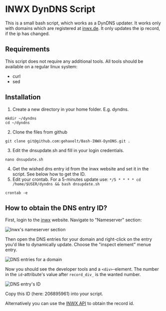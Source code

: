 INWX DynDNS Script
=================

This is a small bash script, which works as a DynDNS updater. It works only with domains which are registered at [inwx.de](https://inwx.de). It only updates the ip record, if the ip has changed.

## Requirements

This script does not require any additional tools. All tools should be available on a regular linux system:

- curl
- sed


## Installation

1. Create a new directory in your home folder. E.g. dyndns.

```
mkdir ~/dyndns
cd ~/dyndns
```

2. Clone the files from github
```
git clone git@github.com:gehaxelt/Bash-INWX-DynDNS.git .
```


3. Edit the dnsupdate.sh and fill in your login credentials.
```
nano dnsupdate.sh
```

4. Get the wished dns entry id from the inwx website and set it in the script. See below how to get the ID.
5. Edit your crontab. For a 5-minutes update use: ```*/5 * * * * cd /home/$USER/dyndns && bash dnsupdate.sh```
```
crontab -e
```

## How to obtain the DNS entry ID?

First, login to the [inwx](https://inwx.de) website. Navigate to "Nameserver" section:

![Inwx's nameserver section](./screenshots/inwx-1.png)

Then open the DNS entries for your domain and right-click on the entry you'd like to dynamically update. Choose the "inspect element" menue entry.

![DNS entries for a domain](./screenshots/inwx-2.png)

Now you should see the developer tools and a `<div>`-element. The number in the `id`-attribute's value after `record_div_` is the wanted number.

![DNS entry's ID](./screenshots/inwx-3.png)

Copy this ID (here: 206895961) into your script.

Alternatively you can use the [INWX API](https://www.inwx.de/de/help/apidoc/f/ch02s09.html#nameserver.info) to obtain the record id.
